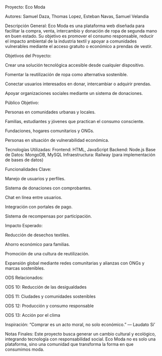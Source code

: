 ﻿Proyecto: Eco Moda

Autores: Samuel Daza, Thomas Lopez, Esteban Navas, Samuel Velandia


Descripción General: Eco Moda es una plataforma web diseñada para facilitar la compra, venta, intercambio y donación de ropa de segunda mano en buen estado. Su objetivo es promover el consumo responsable, reducir el impacto ambiental de la industria textil y apoyar a comunidades vulnerables mediante el acceso gratuito o económico a prendas de vestir.

Objetivos del Proyecto:

Crear una solución tecnológica accesible desde cualquier dispositivo.

Fomentar la reutilización de ropa como alternativa sostenible.

Conectar usuarios interesados en donar, intercambiar o adquirir prendas.

Apoyar organizaciones sociales mediante un sistema de donaciones.

Público Objetivo:

Personas en comunidades urbanas y locales.

Familias, estudiantes y jóvenes que practican el consumo consciente.

Fundaciones, hogares comunitarios y ONGs.

Personas en situación de vulnerabilidad económica.

Tecnologías Utilizadas: Frontend: HTML, JavaScript Backend: Node.js Base de Datos: MongoDB, MySQL Infraestructura: Railway (para implementación de bases de datos)

Funcionalidades Clave:

Manejo de usuarios y perfiles.

Sistema de donaciones con comprobantes.

Chat en línea entre usuarios.

Integración con portales de pago.

Sistema de recompensas por participación.

Impacto Esperado:

Reducción de desechos textiles.

Ahorro económico para familias.

Promoción de una cultura de reutilización.

Expansión global mediante redes comunitarias y alianzas con ONGs y marcas sostenibles.

ODS Relacionados:

ODS 10: Reducción de las desigualdades

ODS 11: Ciudades y comunidades sostenibles

ODS 12: Producción y consumo responsable

ODS 13: Acción por el clima

Inspiración: “Comprar es un acto moral, no solo económico.” — Laudato Si’

Notas Finales: Este proyecto busca generar un cambio cultural y ecológico, integrando tecnología con responsabilidad social. Eco Moda no es solo una plataforma, sino una comunidad que transforma la forma en que consumimos moda.
